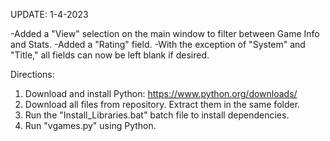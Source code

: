 UPDATE: 1-4-2023

-Added a "View" selection on the main window to filter between Game Info and Stats.
-Added a "Rating" field.
-With the exception of "System" and "Title," all fields can now be left blank if desired.

Directions:

1. Download and install Python: https://www.python.org/downloads/
2. Download all files from repository. Extract them in the same folder.
3. Run the "Install_Libraries.bat" batch file to install dependencies.
4. Run "vgames.py" using Python.
